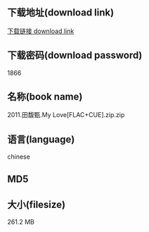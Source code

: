 ## 下载地址(download link)
[下载链接 download link](https://tutu365.netlify.app/?s=2011.%E7%94%B0%E9%A6%A5%E7%94%84.My+Love%5BFLAC%2BCUE%5D.zip)

## 下载密码(download password)
1866

## 名称(book name)
2011.田馥甄.My Love[FLAC+CUE].zip.zip

## 语言(language)
chinese

## MD5


## 大小(filesize)
261.2 MB
